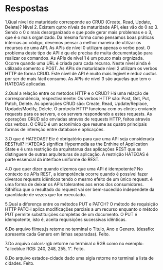 # Respostas
1.Qual nivel de maturidade corresponde ao CRUD (Create, Read, Update, Delete)?
Nível 2.
Existem qutro níveis de maturidade API, eles vão do 0 ao 3. Sendo o 0 o mais desorganizado e que pode gerar mais problemas e o 3, que é o mais organizado. Da mesma forma como pensamos boas práticas internas ao código, devemos pensar a melhor maneira de utilizar os recursos de uma API.
As APIs de nível 0 utilizam apenas o verbo post. O problema deste tipo de API é qu ele precisa de muita documentação para realizar os comandos.
As APIs de nível 1 é um pouco mais orgnizada. Ocorre quando uma URL é criada para cada recurso. Neste nível ainda é utilizado somento o POST.
As APIs de maturidade nível 2 utilizam os verbos HTTP de forma CRUD. Este nível de API é muito mais legível e reduz custos por ser de mais fácil consumo.
As APIs de nível 3 são aquelas que tem o HATEOAS aplicadas.

2.Qual a relação entre os metodos HTTP e o CRUD?
Há uma relação de correspondência, respectivamente:
Os verbos HTTP são: Post, Get, Put, Patch, Delete.
As operações CRUD são: Create, Read, Update/Replace, Updade/Modify, Delete.
O protoclo HTTP funciona com os clintes enviando requests para os servers, e os servers respondendo a estes requests. As operações CRUD são enviadas através de requests HTTP, feitos através dos verbos.
O CRUD é um acronímico que resume as quatro principais formas de intereção entre database e aplicações.

3.O que é HATEOAS? Ele é obrigatório para que uma API seja considerada RESTfull?
HATEOAS significa Hypermedia as the Enthine of Application State e é uma restrição da arquitetarua das aplicações REST que as distinguem de outras arquiteturas de aplicação. A restrição HATEOAS é parte essencial da interface uniforme do REST.

4.O que quer dizer quando dizemos que uma API é idempotente?
No contexto de APIs REST, a idempotência ocorre quando é possível fazer diversos requests idênticos tendo o mesmo efeito de um único request. é uma forma de deixar os APIs tolerantes aos erros dos consumidores.
Sifnifica que o resultado do request vai ser bem-sucedido independete da quantidade de vezes que for executado.

5.Qual a diferença entre os métodos PUT e PATCH?
O método de requisição HTTP PATCH aplica modificações parciais a um recurso enquanto o método PUT permite substituições completas de um documento. O PUT é idempotente, isto é, aceita requisições sucessivas idênticas.

6.Do arquivo filmes.js retorne no terminal o Titulo, Ano e Genero. (desafio: apresente cada Genero em linhas separadas). 
Feito.

7.Do arquivo colors-rgb retorne no terminal o RGB como no exemplo: "aliceblue RGB: 240, 248, 255, 1".
Feito.

8.Do arquivo estados-cidade dado uma sigla retorne no terminal a lista de cidades.
Feito.

 <!-- Para subir no git hub a partir da minha branch
 -- git add .
 git commit -m”mensagem”
 git push -u origin brena-odwyer -->